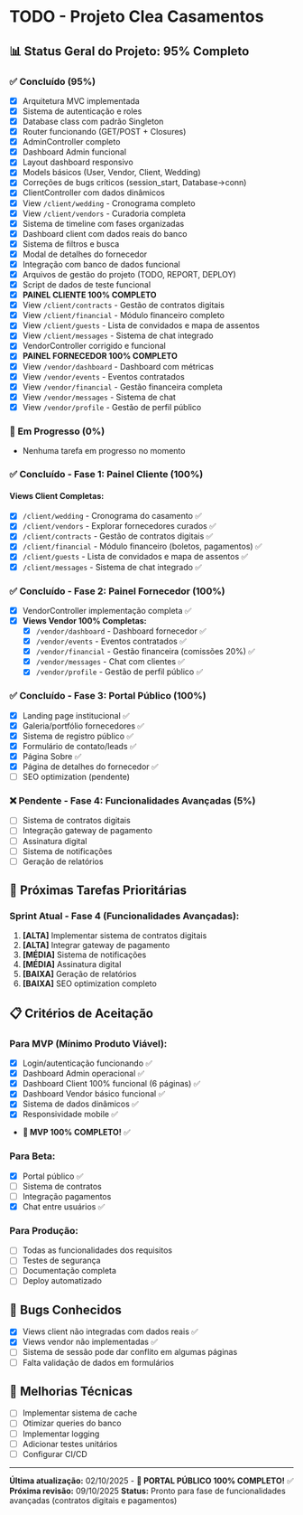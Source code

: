 # TODO - Projeto Clea Casamentos

## 📊 Status Geral do Projeto: 95% Completo

### ✅ Concluído (95%)
- [x] Arquitetura MVC implementada
- [x] Sistema de autenticação e roles
- [x] Database class com padrão Singleton
- [x] Router funcionando (GET/POST + Closures)
- [x] AdminController completo
- [x] Dashboard Admin funcional
- [x] Layout dashboard responsivo
- [x] Models básicos (User, Vendor, Client, Wedding)
- [x] Correções de bugs críticos (session_start, Database->conn)
- [x] ClientController com dados dinâmicos
- [x] View `/client/wedding` - Cronograma completo
- [x] View `/client/vendors` - Curadoria completa
- [x] Sistema de timeline com fases organizadas
- [x] Dashboard client com dados reais do banco
- [x] Sistema de filtros e busca
- [x] Modal de detalhes do fornecedor
- [x] Integração com banco de dados funcional
- [x] Arquivos de gestão do projeto (TODO, REPORT, DEPLOY)
- [x] Script de dados de teste funcional
- [x] **PAINEL CLIENTE 100% COMPLETO**
- [x] View `/client/contracts` - Gestão de contratos digitais
- [x] View `/client/financial` - Módulo financeiro completo
- [x] View `/client/guests` - Lista de convidados e mapa de assentos
- [x] View `/client/messages` - Sistema de chat integrado
- [x] VendorController corrigido e funcional
- [x] **PAINEL FORNECEDOR 100% COMPLETO**
- [x] View `/vendor/dashboard` - Dashboard com métricas
- [x] View `/vendor/events` - Eventos contratados
- [x] View `/vendor/financial` - Gestão financeira completa
- [x] View `/vendor/messages` - Sistema de chat
- [x] View `/vendor/profile` - Gestão de perfil público

### 🚧 Em Progresso (0%)
- Nenhuma tarefa em progresso no momento

### ✅ Concluído - Fase 1: Painel Cliente (100%)
#### Views Client Completas:
- [x] `/client/wedding` - Cronograma do casamento ✅
- [x] `/client/vendors` - Explorar fornecedores curados ✅
- [x] `/client/contracts` - Gestão de contratos digitais ✅
- [x] `/client/financial` - Módulo financeiro (boletos, pagamentos) ✅
- [x] `/client/guests` - Lista de convidados e mapa de assentos ✅
- [x] `/client/messages` - Sistema de chat integrado ✅

### ✅ Concluído - Fase 2: Painel Fornecedor (100%)
- [x] VendorController implementação completa ✅
- [x] **Views Vendor 100% Completas:**
  - [x] `/vendor/dashboard` - Dashboard fornecedor ✅
  - [x] `/vendor/events` - Eventos contratados ✅
  - [x] `/vendor/financial` - Gestão financeira (comissões 20%) ✅
  - [x] `/vendor/messages` - Chat com clientes ✅
  - [x] `/vendor/profile` - Gestão de perfil público ✅

### ✅ Concluído - Fase 3: Portal Público (100%)
- [x] Landing page institucional ✅
- [x] Galeria/portfólio fornecedores ✅
- [x] Sistema de registro público ✅
- [x] Formulário de contato/leads ✅
- [x] Página Sobre ✅
- [x] Página de detalhes do fornecedor ✅
- [ ] SEO optimization (pendente)

### ❌ Pendente - Fase 4: Funcionalidades Avançadas (5%)
- [ ] Sistema de contratos digitais
- [ ] Integração gateway de pagamento
- [ ] Assinatura digital
- [ ] Sistema de notificações
- [ ] Geração de relatórios

## 🎯 Próximas Tarefas Prioritárias

### Sprint Atual - Fase 4 (Funcionalidades Avançadas):
1. **[ALTA]** Implementar sistema de contratos digitais
2. **[ALTA]** Integrar gateway de pagamento
3. **[MÉDIA]** Sistema de notificações
4. **[MÉDIA]** Assinatura digital
5. **[BAIXA]** Geração de relatórios
6. **[BAIXA]** SEO optimization completo

## 📋 Critérios de Aceitação

### Para MVP (Mínimo Produto Viável):
- [x] Login/autenticação funcionando ✅
- [x] Dashboard Admin operacional ✅
- [x] Dashboard Client 100% funcional (6 páginas) ✅
- [x] Dashboard Vendor básico funcional ✅
- [x] Sistema de dados dinâmicos ✅
- [x] Responsividade mobile ✅
- **🎉 MVP 100% COMPLETO!** ✅

### Para Beta:
- [x] Portal público ✅
- [ ] Sistema de contratos
- [ ] Integração pagamentos
- [x] Chat entre usuários ✅

### Para Produção:
- [ ] Todas as funcionalidades dos requisitos
- [ ] Testes de segurança
- [ ] Documentação completa
- [ ] Deploy automatizado

## 🐛 Bugs Conhecidos
- [x] Views client não integradas com dados reais ✅
- [x] Views vendor não implementadas ✅
- [ ] Sistema de sessão pode dar conflito em algumas páginas
- [ ] Falta validação de dados em formulários

## 🔧 Melhorias Técnicas
- [ ] Implementar sistema de cache
- [ ] Otimizar queries do banco
- [ ] Implementar logging
- [ ] Adicionar testes unitários
- [ ] Configurar CI/CD

---
**Última atualização:** 02/10/2025 - **🎉 PORTAL PÚBLICO 100% COMPLETO!** ✅
**Próxima revisão:** 09/10/2025
**Status:** Pronto para fase de funcionalidades avançadas (contratos digitais e pagamentos)